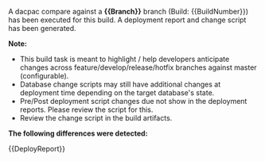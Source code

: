 A dacpac compare against a **{{Branch}}** branch (Build: {{BuildNumber}}) has been executed for this build. A deployment report and change script has been generated.

**Note:**
- This build task is meant to highlight / help developers anticipate changes across feature/develop/release/hotfix branches against master (configurable).
- Database change scripts may still have additional changes at deployment time depending on the target database's state.
- Pre/Post deployment script changes due not show in the deployment reports. Please review the script for this.
- Review the change script in the build artifacts.

**The following differences were detected:**

{{DeployReport}}